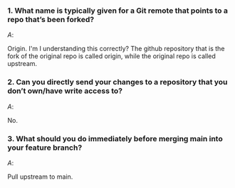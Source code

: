 ### 1. What name is typically given for a Git remote that points to a repo that’s been forked?

$A:$

Origin. I'm I understanding this correctly? The github repository that is the fork of the original repo is called origin, while the original repo is called upstream.

### 2. Can you directly send your changes to a repository that you don’t own/have write access to?

$A:$

No.

### 3. What should you do immediately before merging main into your feature branch?

$A:$

Pull upstream to main.
